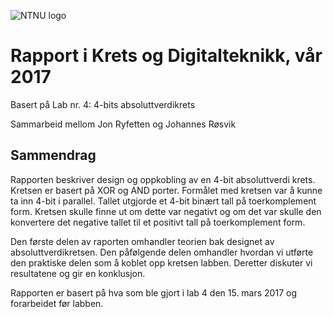 ![NTNU logo](https://qore.no/res/ntnu-logo-100.png)

# Rapport i Krets og Digitalteknikk, vår 2017

Basert på Lab nr. 4: 4-bits absoluttverdikrets

Sammarbeid mellom Jon Ryfetten og Johannes Røsvik

## Sammendrag
Rapporten beskriver design og oppkobling av en 4-bit absoluttverdi krets. Kretsen er basert på XOR og AND porter. Formålet med kretsen var å kunne ta inn 4-bit i parallel. Tallet utgjorde et 4-bit binært tall på toerkomplement form. Kretsen skulle finne ut om dette var negativt og om det var skulle den konvertere det negative tallet til et positivt tall på toerkomplement form.

Den første delen av raporten omhandler teorien bak designet av absoluttverdikretsen. Den påfølgende delen omhandler hvordan vi utførte den praktiske delen som å koblet opp kretsen labben. Deretter diskuter vi resultatene og gir en konklusjon.

Rapporten er basert på hva som ble gjort i lab 4 den 15. mars 2017 og forarbeidet før labben.
